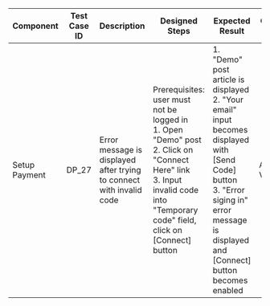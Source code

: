 Component |	Test Case ID |	Description |	Designed Steps |	Expected Result |	Created By |	Last Updated |
 --- | --- | --- | --- | --- | --- | --- |
 Setup Payment | DP_27 | Error message is displayed after trying to connect with invalid code | Prerequisites: user must not be logged in <br> 1. Open "Demo" post <br> 2. Click on "Connect Here" link <br> 3. Input invalid code into "Temporary code" field, click on [Connect] button | 1. "Demo" post article is displayed <br> 2. "Your email" input becomes displayed with [Send Code] button <br> 3. "Error siging in" error message is displayed and [Connect] button becomes enabled | Alexandr Vozicov | 31.05.2017
